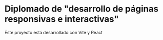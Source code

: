 # Diplomado de "desarrollo de páginas responsivas e interactivas"
Este proyecto está desarrollado con Vite y React
